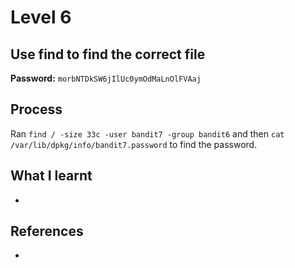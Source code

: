 # Level 6

## Use find to find the correct file

**Password:** `morbNTDkSW6jIlUc0ymOdMaLnOlFVAaj`

## Process
Ran `find / -size 33c -user bandit7 -group bandit6` and then `cat /var/lib/dpkg/info/bandit7.password` to find the password.

## What I learnt
-

## References
-